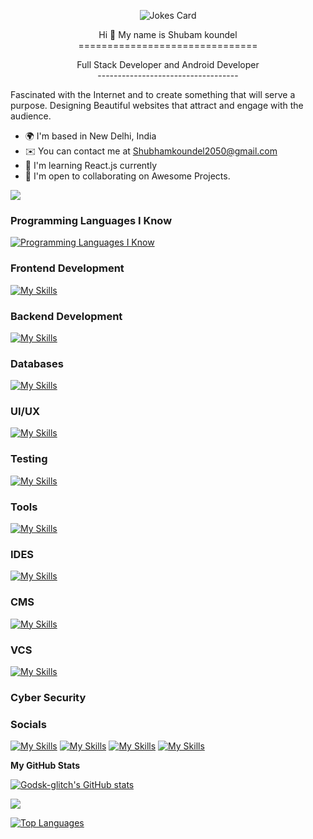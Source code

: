 <!-- HTML -->
<p align="center">
<img src="https://readme-jokes.vercel.app/api?theme=watermelon" alt="Jokes Card" />     
</p>

<!-- ![Jokes Card](https://readme-jokes.vercel.app/api) -->

<p align="center">
  <span font-size="100px">Hi 👋 My name is Shubam koundel</span>
  <br>
  <span>===============================</span>
</p>

<p align="center">
 <span>Full Stack Developer and Android Developer</span>
 <br>
 <span>-----------------------------------</span>
</p>
  
Fascinated with the Internet and to create something that will serve a purpose. Designing Beautiful websites that attract and engage with the audience.

* 🌍  I'm based in New Delhi, India 
* ✉️  You can contact me at [Shubhamkoundel2050@gmail.com](mailto:Shubhamkoundel2050@gmail.com)
* 🧠  I'm learning React.js currently
* 🤝  I'm open to collaborating on Awesome Projects.

<a href="https://www.github.com/Godsk-glitch" target="_blank" rel="noreferrer"><img
src="https://img.shields.io/github/followers/Godsk-glitch?logo=github&style=for-the-badge&color=0891b2&labelColor=1c1917" /></a>

### Programming Languages I Know
[![Programming Languages I Know](https://skillicons.dev/icons?i=java,kotlin,py,js,php&theme=light)]()

### Frontend Development
[![My Skills](https://skillicons.dev/icons?i=angular,bootstrap,css,flask,html,jquery,react,vue,tailwind&theme=light)]()

### Backend Development
[![My Skills](https://skillicons.dev/icons?i=nodejs,js&theme=light)]()

### Databases
[![My Skills](https://skillicons.dev/icons?i=mongodb,mysql,postgres,sqlite&theme=light)]()

### UI/UX
[![My Skills](https://skillicons.dev/icons?i=figma&theme=light)]()

### Testing
[![My Skills](https://skillicons.dev/icons?i=selenium&theme=light)]()

### Tools
[![My Skills](https://skillicons.dev/icons?i=netify,github,stackoverflow&theme=light)]()

### IDES
[![My Skills](https://skillicons.dev/icons?i=visualstudio&theme=light)]()

### CMS
[![My Skills](https://skillicons.dev/icons?i=wordpress,shopify&theme=light)]()

### VCS
[![My Skills](https://skillicons.dev/icons?i=git&theme=light)]()

### Cyber Security

### Socials

[![My Skills](https://skillicons.dev/icons?i=instagram&theme=light)](https://www.instagram.com/shubam.io/)
[![My Skills](https://skillicons.dev/icons?i=twitter&theme=light)]()
[![My Skills](https://skillicons.dev/icons?i=stackoverflow&theme=light)]()
[![My Skills](https://skillicons.dev/icons?i=linkedin&theme=light)]()


<b>My GitHub Stats</b>

<a href="http://www.github.com/Godsk-glitch"><img src="https://github-readme-stats.vercel.app/api?username=Godsk-glitch&show_icons=true&hide=&count_private=true&title_color=0891b2&text_color=ffffff&icon_color=0891b2&bg_color=1c1917&hide_border=true&show_icons=true" alt="Godsk-glitch's GitHub stats" /></a>

<a href="http://www.github.com/Godsk-glitch"><img src="https://github-readme-streak-stats.herokuapp.com/?user=Godsk-glitch&stroke=ffffff&background=1c1917&ring=0891b2&fire=0891b2&currStreakNum=ffffff&currStreakLabel=0891b2&sideNums=ffffff&sideLabels=ffffff&dates=ffffff&hide_border=true" /></a>

<a href="https://github.com/Godsk-glitch" align="left"><img src="https://github-readme-stats.vercel.app/api/top-langs/?username=Godsk-glitch&langs_count=10&title_color=0891b2&text_color=ffffff&icon_color=0891b2&bg_color=1c1917&hide_border=true&locale=en&custom_title=Top%20%Languages" alt="Top Languages" /></a>
